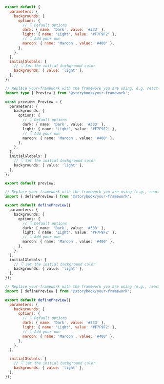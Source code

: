 ```js filename=".storybook/preview.js" renderer="common" language="js" tabTitle="CSF 3"
export default {
  parameters: {
    backgrounds: {
      options: {
        // 👇 Default options
        dark: { name: 'Dark', value: '#333' },
        light: { name: 'Light', value: '#F7F9F2' },
        // 👇 Add your own
        maroon: { name: 'Maroon', value: '#400' },
      },
    },
  },
  initialGlobals: {
    // 👇 Set the initial background color
    backgrounds: { value: 'light' },
  },
};
```

```ts filename=".storybook/preview.ts" renderer="common" language="ts" tabTitle="CSF 3"
// Replace your-framework with the framework you are using, e.g. react-vite, nextjs, vue3-vite, etc.
import type { Preview } from '@storybook/your-framework';

const preview: Preview = {
  parameters: {
    backgrounds: {
      options: {
        // 👇 Default options
        dark: { name: 'Dark', value: '#333' },
        light: { name: 'Light', value: '#F7F9F2' },
        // 👇 Add your own
        maroon: { name: 'Maroon', value: '#400' },
      },
    },
  },
  initialGlobals: {
    // 👇 Set the initial background color
    backgrounds: { value: 'light' },
  },
};

export default preview;
```

```ts filename=".storybook/preview.ts" renderer="react" language="ts" tabTitle="CSF Next 🧪"
// Replace your-framework with the framework you are using (e.g., react-vite, nextjs, nextjs-vite)
import { definePreview } from '@storybook/your-framework';

export default definePreview({
  parameters: {
    backgrounds: {
      options: {
        // 👇 Default options
        dark: { name: 'Dark', value: '#333' },
        light: { name: 'Light', value: '#F7F9F2' },
        // 👇 Add your own
        maroon: { name: 'Maroon', value: '#400' },
      },
    },
  },
  initialGlobals: {
    // 👇 Set the initial background color
    backgrounds: { value: 'light' },
  },
});

```

<!-- JS snippets still needed while providing both CSF 3 & Next -->

```js filename=".storybook/preview.js" renderer="react" language="js" tabTitle="CSF Next 🧪"
// Replace your-framework with the framework you are using (e.g., react-vite, nextjs, nextjs-vite)
import { definePreview } from '@storybook/your-framework';

export default definePreview({
  parameters: {
    backgrounds: {
      options: {
        // 👇 Default options
        dark: { name: 'Dark', value: '#333' },
        light: { name: 'Light', value: '#F7F9F2' },
        // 👇 Add your own
        maroon: { name: 'Maroon', value: '#400' },
      },
    },
  },

  initialGlobals: {
    // 👇 Set the initial background color
    backgrounds: { value: 'light' },
  },
});

```
